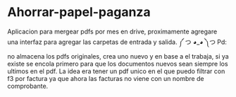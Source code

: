 # Ahorrar-papel-paganza
Aplicacion para mergear pdfs por mes en drive, proximamente agregare una interfaz para agregar las carpetas de entrada y salida. ༼ つ ◕_◕ ༽つ
Pd: no almacena los pdfs originales, crea uno nuevo y en base a el trabaja, si ya existe se encola primero para que los documentos nuevos sean siempre los ultimos en el pdf.
La idea era tener un pdf unico en el que puedo filtrar con f3 por factura ya que ahora las facturas no viene con un nombre de comprobante.
